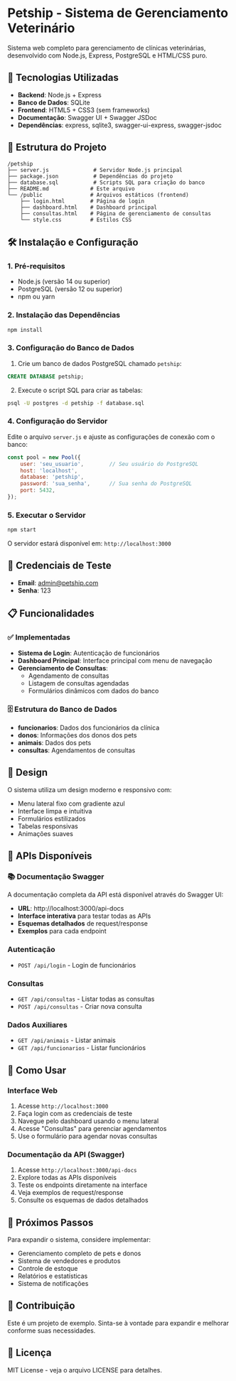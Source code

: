 # Petship - Sistema de Gerenciamento Veterinário

Sistema web completo para gerenciamento de clínicas veterinárias, desenvolvido com Node.js, Express, PostgreSQL e HTML/CSS puro.

## 🚀 Tecnologias Utilizadas

- **Backend**: Node.js + Express
- **Banco de Dados**: SQLite
- **Frontend**: HTML5 + CSS3 (sem frameworks)
- **Documentação**: Swagger UI + Swagger JSDoc
- **Dependências**: express, sqlite3, swagger-ui-express, swagger-jsdoc

## 📁 Estrutura do Projeto

```
/petship
├── server.js              # Servidor Node.js principal
├── package.json           # Dependências do projeto
├── database.sql           # Scripts SQL para criação do banco
├── README.md             # Este arquivo
└── /public               # Arquivos estáticos (frontend)
    ├── login.html        # Página de login
    ├── dashboard.html    # Dashboard principal
    ├── consultas.html    # Página de gerenciamento de consultas
    └── style.css         # Estilos CSS
```

## 🛠️ Instalação e Configuração

### 1. Pré-requisitos

- Node.js (versão 14 ou superior)
- PostgreSQL (versão 12 ou superior)
- npm ou yarn

### 2. Instalação das Dependências

```bash
npm install
```

### 3. Configuração do Banco de Dados

1. Crie um banco de dados PostgreSQL chamado `petship`:
```sql
CREATE DATABASE petship;
```

2. Execute o script SQL para criar as tabelas:
```bash
psql -U postgres -d petship -f database.sql
```

### 4. Configuração do Servidor

Edite o arquivo `server.js` e ajuste as configurações de conexão com o banco:

```javascript
const pool = new Pool({
    user: 'seu_usuario',        // Seu usuário do PostgreSQL
    host: 'localhost',
    database: 'petship',
    password: 'sua_senha',      // Sua senha do PostgreSQL
    port: 5432,
});
```

### 5. Executar o Servidor

```bash
npm start
```

O servidor estará disponível em: `http://localhost:3000`

## 🔑 Credenciais de Teste

- **Email**: admin@petship.com
- **Senha**: 123

## 📋 Funcionalidades

### ✅ Implementadas

- **Sistema de Login**: Autenticação de funcionários
- **Dashboard Principal**: Interface principal com menu de navegação
- **Gerenciamento de Consultas**: 
  - Agendamento de consultas
  - Listagem de consultas agendadas
  - Formulários dinâmicos com dados do banco

### 🗄️ Estrutura do Banco de Dados

- **funcionarios**: Dados dos funcionários da clínica
- **donos**: Informações dos donos dos pets
- **animais**: Dados dos pets
- **consultas**: Agendamentos de consultas

## 🎨 Design

O sistema utiliza um design moderno e responsivo com:
- Menu lateral fixo com gradiente azul
- Interface limpa e intuitiva
- Formulários estilizados
- Tabelas responsivas
- Animações suaves

## 🔧 APIs Disponíveis

### 📚 Documentação Swagger
A documentação completa da API está disponível através do Swagger UI:
- **URL**: http://localhost:3000/api-docs
- **Interface interativa** para testar todas as APIs
- **Esquemas detalhados** de request/response
- **Exemplos** para cada endpoint

### Autenticação
- `POST /api/login` - Login de funcionários

### Consultas
- `GET /api/consultas` - Listar todas as consultas
- `POST /api/consultas` - Criar nova consulta

### Dados Auxiliares
- `GET /api/animais` - Listar animais
- `GET /api/funcionarios` - Listar funcionários

## 🚀 Como Usar

### Interface Web
1. Acesse `http://localhost:3000`
2. Faça login com as credenciais de teste
3. Navegue pelo dashboard usando o menu lateral
4. Acesse "Consultas" para gerenciar agendamentos
5. Use o formulário para agendar novas consultas

### Documentação da API (Swagger)
1. Acesse `http://localhost:3000/api-docs`
2. Explore todas as APIs disponíveis
3. Teste os endpoints diretamente na interface
4. Veja exemplos de request/response
5. Consulte os esquemas de dados detalhados

## 📝 Próximos Passos

Para expandir o sistema, considere implementar:
- Gerenciamento completo de pets e donos
- Sistema de vendedores e produtos
- Controle de estoque
- Relatórios e estatísticas
- Sistema de notificações

## 🤝 Contribuição

Este é um projeto de exemplo. Sinta-se à vontade para expandir e melhorar conforme suas necessidades.

## 📄 Licença

MIT License - veja o arquivo LICENSE para detalhes.

